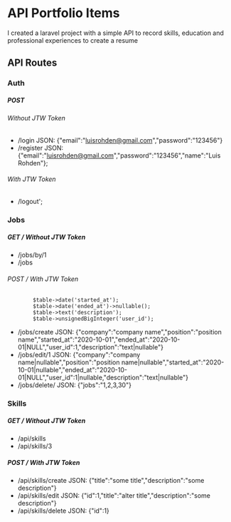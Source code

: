 # API Portfolio Items

I created a laravel project with a simple API to record skills, education and professional experiences to create a resume

## API Routes

### Auth
##### POST
###### Without JTW  Token
* /login JSON: {"email":"luisrohden@gmail.com","password":"123456"}
* /register JSON: {"email":"luisrohden@gmail.com","password":"123456","name":"Luis Rohden"};
###### With JTW Token
* /logout';

### Jobs

##### GET / Without JTW  Token

* /jobs/by/1
* /jobs

###### POST / With JTW Token

            
            $table->date('started_at');
            $table->date('ended_at')->nullable();
            $table->text('description');
            $table->unsignedBigInteger('user_id');

* /jobs/create JSON: {"company":"company name","position":"position name","started_at":"2020-10-01","ended_at":"2020-10-01|NULL","user_id":1,"description":"text|nullable"}
* /jobs/edit/1 JSON: {"company":"company name|nullable","position":"position name|nullable","started_at":"2020-10-01|nullable","ended_at":"2020-10-01|NULL","user_id":1|nullable,"description":"text|nullable"}
* /jobs/delete/ JSON: {"jobs":"1,2,3,30"}

### Skills 
##### GET / Without JTW  Token
* /api/skills
* /api/skills/3
##### POST / With JTW Token
* /api/skills/create JSON: {"title":"some title","description":"some description"}
* /api/skills/edit JSON: {"id":1,"title":"alter title","description":"some description"}
* /api/skills/delete JSON: {"id":1}


